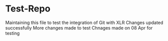 # Test-Repo
Maintaining this file to test the integration of Git with XLR
Changes updated successfully
More changes made to test
Chnages made on 08 Apr for testing
